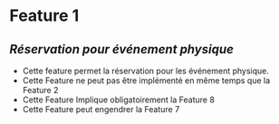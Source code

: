 # Feature 1
## _Réservation pour événement physique_

- Cette feature permet la réservation pour les événement physique.
- Cette Feature ne peut pas être implémenté en même temps que la Feature 2
- Cette Feature Implique obligatoirement la Feature 8
- Cette Feature peut engendrer la Feature 7
